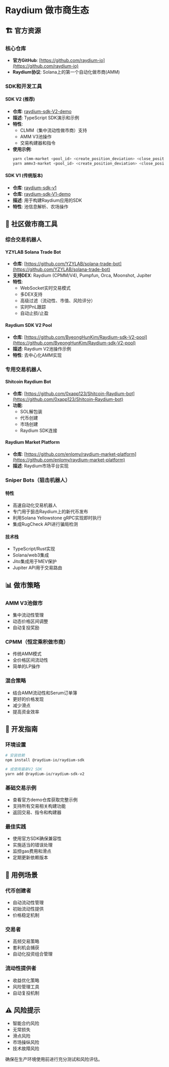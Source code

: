# Raydium 做市商生态

## 🏗️ 官方资源

### 核心仓库
- **官方GitHub**: [https://github.com/raydium-io](https://github.com/raydium-io)
- **Raydium协议**: Solana上的第一个自动化做市商(AMM)

### SDK和开发工具

#### SDK V2 (推荐)
- **仓库**: [raydium-sdk-V2-demo](https://github.com/raydium-io/raydium-sdk-V2-demo)
- **描述**: TypeScript SDK演示和示例
- **特性**: 
  - CLMM（集中流动性做市商）支持
  - AMM V3池操作
  - 交易构建器和指令
- **使用示例**:
  ```bash
  yarn clmm-market <pool_id> <create_position_deviation> <close_position_deviation>
  yarn ammv3-market <pool_id> <create_position_deviation> <close_position_deviation>
  ```

#### SDK V1 (传统版本)
- **仓库**: [raydium-sdk-v1](https://github.com/raydium-io/raydium-sdk-v1)
- **仓库**: [raydium-sdk-V1-demo](https://github.com/raydium-io/raydium-sdk-V1-demo)
- **描述**: 用于构建Raydium应用的SDK
- **特性**: 池信息解析、农场操作

## 🤖 社区做市商工具

### 综合交易机器人

#### YZYLAB Solana Trade Bot
- **仓库**: [https://github.com/YZYLAB/solana-trade-bot](https://github.com/YZYLAB/solana-trade-bot)
- **支持DEX**: Raydium (CPMM/V4), Pumpfun, Orca, Moonshot, Jupiter
- **特性**:
  - WebSocket实时交易模式
  - 多DEX支持
  - 高级过滤（流动性、市值、风险评分）
  - 实时PnL跟踪
  - 自动止损/止盈

#### Raydium SDK V2 Pool
- **仓库**: [https://github.com/ByeongHunKim/Raydium-sdk-V2-pool](https://github.com/ByeongHunKim/Raydium-sdk-V2-pool)
- **描述**: Raydium V2池操作示例
- **特性**: 去中心化AMM实现

### 专用交易机器人

#### Shitcoin Raydium Bot
- **仓库**: [https://github.com/0xapp123/Shitcoin-Raydium-bot](https://github.com/0xapp123/Shitcoin-Raydium-bot)
- **功能**: 
  - SOL解包装
  - 代币创建
  - 市场创建
  - Raydium SDK连接

#### Raydium Market Platform
- **仓库**: [https://github.com/enlomy/raydium-market-platform](https://github.com/enlomy/raydium-market-platform)
- **描述**: Raydium市场平台实现

### Sniper Bots（狙击机器人）

#### 特性
- 高速自动化交易机器人
- 专门用于狙击Raydium上的新代币发布
- 利用Solana Yellowstone gRPC实现即时执行
- 集成RugCheck API进行骗局检测

#### 技术栈
- TypeScript/Rust实现
- Solana/web3集成
- Jito集成用于MEV保护
- Jupiter API用于交易路由

## 📊 做市策略

### AMM V3池做市
- 集中流动性管理
- 动态价格区间调整
- 自动复投奖励

### CPMM（恒定乘积做市商）
- 传统AMM模式
- 全价格区间流动性
- 简单的LP操作

### 混合策略
- 结合AMM流动性和Serum订单簿
- 更好的价格发现
- 减少滑点
- 提高资金效率

## 🔧 开发指南

### 环境设置
```bash
# 安装依赖
npm install @raydium-io/raydium-sdk

# 或使用最新V2 SDK
yarn add @raydium-io/raydium-sdk-v2
```

### 基础交易示例
- 查看官方demo仓库获取完整示例
- 支持所有交易相关构建功能
- 返回交易、指令和构建器

### 最佳实践
- 使用官方SDK确保兼容性
- 实施适当的错误处理
- 监控gas费用和滑点
- 定期更新依赖版本

## 🎯 用例场景

### 代币创建者
- 自动流动性管理
- 初始流动性提供
- 价格稳定机制

### 交易者
- 高频交易策略
- 套利机会捕获
- 自动化投资组合管理

### 流动性提供者
- 收益优化策略
- 风险管理工具
- 自动复投机制

## ⚠️ 风险提示

- 智能合约风险
- 无常损失
- 滑点风险
- 市场操纵风险
- 技术故障风险

确保在生产环境使用前进行充分测试和风险评估。